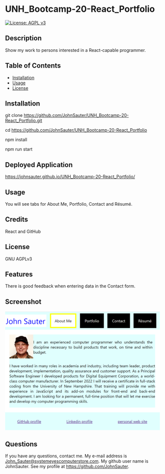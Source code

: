 # UNH_Bootcamp-20-React_Portfolio
[![License: AGPL v3](https://img.shields.io/badge/License-AGPL_v3-blue.svg)](https://www.gnu.org/licenses/agpl-3.0)

## Description

Show my work to persons interested in a React-capable programmer.

## Table of Contents

- [Installation](#installation)
- [Usage](#usage)
- [License](#license)

## Installation

git clone https://github.com/JohnSauter/UNH_Bootcamp-20-React_Portfolio.git

cd https://github.com/JohnSauter/UNH_Bootcamp-20-React_Portfolio

npm install

npm run start

## Deployed Application

https://johnsauter.github.io/UNH_Bootcamp-20-React_Portfolio/

## Usage

You will see tabs for About Me, Portfolio, Contact and Résumé.

## Credits

React and  GitHub

## License

GNU AGPLv3

## Features

There is good feedback when entering data in the Contact form.

## Screenshot

![screenshot of React Portfolio](./assets/images/screenshot.png)

## Questions

If you have any questions, contact me.
My e-mail address is John_Sauter@systemeyescomputerstore.com.
My github user name is JohnSauter.  See my profile at
https://github.com/JohnSauter.

